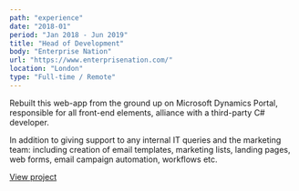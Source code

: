 ```yaml
---
path: "experience"
date: "2018-01"
period: "Jan 2018 - Jun 2019"
title: "Head of Development"
body: "Enterprise Nation"
url: "https://www.enterprisenation.com/"
location: "London"
type: "Full-time / Remote"
---
```

Rebuilt this web-app from the ground up on Microsoft Dynamics Portal, responsible for all front-end elements, alliance with a third-party C# developer.

In addition to giving support to any internal IT queries and the marketing team: including creation of email templates, marketing lists, landing pages, web forms, email campaign automation, workflows etc.

[View project](/projects/enterprisenation-2018/)